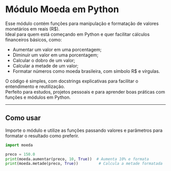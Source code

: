 # Módulo Moeda em Python

Esse módulo contém funções para manipulação e formatação de valores monetários em reais (R$).  
Ideal para quem está começando em Python e quer facilitar cálculos financeiros básicos, como:  

- Aumentar um valor em uma porcentagem;
- Diminuir um valor em uma porcentagem;
- Calcular o dobro de um valor;
- Calcular a metade de um valor;
- Formatar números como moeda brasileira, com símbolo R$ e vírgulas.

O código é simples, com docstrings explicativas para facilitar o entendimento e reutilização.  
Perfeito para estudos, projetos pessoais e para aprender boas práticas com funções e módulos em Python.

---

## Como usar

Importe o módulo e utilize as funções passando valores e parâmetros para formatar o resultado como preferir.

```python
import moeda

preco = 150.0
print(moeda.aumentar(preco, 10, True))  # Aumenta 10% e formata
print(moeda.metade(preco, True))         # Calcula a metade formatada